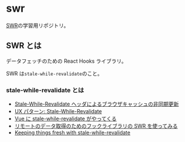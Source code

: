 # swr

[SWR](https://swr.vercel.app/)の学習用リポジトリ。

## SWR とは

データフェッチのための React Hooks ライブラリ。

SWR は`stale-while-revalidate`のこと。

### stale-while-revalidate とは

- [Stale-While-Revalidate ヘッダによるブラウザキャッシュの非同期更新](https://blog.jxck.io/entries/2016-04-16/stale-while-revalidate.html)
- [UX パターン: Stale-While-Revalidate](https://www.infoq.com/jp/news/2020/12/ux-stale-while-revalidate/)
- [Vue に stale-while-revalidate がやってくる](https://tech.hey.jp/entry/2020/09/29/115822#:~:text=%E5%8F%A4%E3%81%84%E3%82%AD%E3%83%A3%E3%83%83%E3%82%B7%E3%83%A5%E3%81%A8%E3%81%84%E3%81%86%E3%81%AE%E3%81%AF,%E3%81%AE%E3%81%93%E3%81%A8%E3%82%92%E6%8C%87%E3%81%97%E3%81%BE%E3%81%99%E3%80%82)
- [リモートのデータ取得のためのフックライブラリの SWR を使ってみる](https://engineering.mercari.com/blog/entry/2019-12-17-130000/)
- [Keeping things fresh with stale-while-revalidate](https://web.dev/stale-while-revalidate/)
